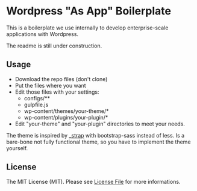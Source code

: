 # Wordpress "As App" Boilerplate

This is a boilerplate we use internally to develop enterprise-scale applications with Wordpress.

The readme is still under construction.

## Usage
- Download the repo files (don't clone)
- Put the files where you want
- Edit those files with your settings:
	- configs/**
	- gulpfile.js
	- wp-content/themes/your-theme/*
	- wp-content/plugins/your-plugin/*
- Edit "your-theme" and "your-plugin" directories to meet your needs.

The theme is inspired by [_strap](https://github.com/ptbello/_strap) with bootstrap-sass instead of less. Is a bare-bone not fully functional theme, so you have to implement the theme yourself.

## License
The MIT License (MIT). Please see [License File](https://github.com/wagaweb/wordpress-as-app-boilerplate/blob/master/LICENSE) for more informations.